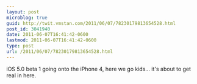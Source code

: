 ```yaml
---
layout: post
microblog: true
guid: http://twit.vmstan.com/2011/06/07/78230179813654528.html
post_id: 3041940
date: 2011-06-07T16:41:42-0600
lastmod: 2011-06-07T16:41:42-0600
type: post
url: /2011/06/07/78230179813654528.html
---
```

iOS 5.0 beta 1 going onto the iPhone 4, here we go kids... it's about to get real in here.
